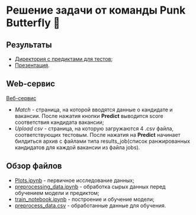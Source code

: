 # Решение задачи от команды **Punk Butterfly** :moyai:

## Результаты

- [Директория с предиктами для тестов](https://git.codenrock.com/skolkovo-hack-2022/cnrprod-team-24259/friend-work-task/-/tree/main/data/result);  
- [Презентация](https://git.codenrock.com/skolkovo-hack-2022/cnrprod-team-24259/friend-work-task/-/blob/main/%D0%9F%D1%80%D0%B5%D0%B7%D0%B5%D0%BD%D1%82%D0%B0%D1%86%D0%B8%D1%8F_Punk_Butterfly.pdf).  


## Web-сервис
[Веб-сервис](https://kealfeyne-skolkovo-deploy-info-poggx6.streamlitapp.com/Match)  
 * _Match_ - страница, на которой вводятся данные о кандидате и вакансии. После нажатия кнопки **Predict** выводится score соответствия кандидата вакансии;  
 * _Upload_ _csv_ - страница, на которую загружаются 4 .csv файла, соответствующих тестовым. После нажатия на **Predict** начинает билдиться архив с файлами типа results_job(список ранжированных кандидатов для каждой вакансии из файла jobs).
## Обзор файлов

- [Plots.ipynb](https://git.codenrock.com/skolkovo-hack-2022/cnrprod-team-24259/friend-work-task/-/blob/main/Plots.ipynb) - первичное исследование данных;  
- [preprocessing_data.ipynb](https://git.codenrock.com/skolkovo-hack-2022/cnrprod-team-24259/friend-work-task/-/blob/main/preprocessing_data.ipynb) - обработка сырых данных перед обучением модели и предиктом;  
- [train_notebook.ipynb](https://git.codenrock.com/skolkovo-hack-2022/cnrprod-team-24259/friend-work-task/-/blob/main/train_notebook.ipynb) - построение и обучение модели;  
- [preprocess_data.csv](https://git.codenrock.com/skolkovo-hack-2022/cnrprod-team-24259/friend-work-task/-/blob/main/preprocess_data.csv) - обработанные данные для обучения.